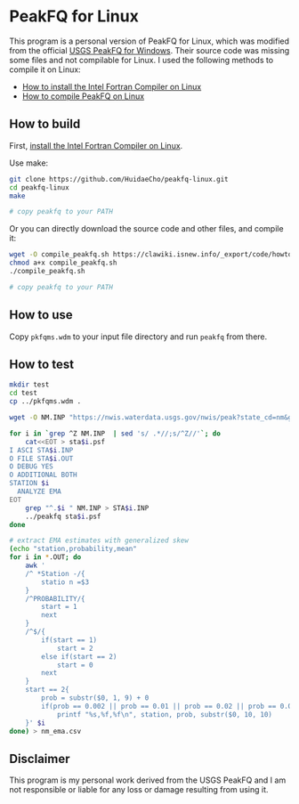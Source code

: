 # PeakFQ for Linux

This program is a personal version of PeakFQ for Linux, which was modified from the official [USGS PeakFQ for Windows](https://water.usgs.gov/software/PeakFQ/). Their source code was missing some files and not compilable for Linux. I used the following methods to compile it on Linux:
* [How to install the Intel Fortran Compiler on Linux](https://clawiki.isnew.info/howtos/how_to_install_the_intel_fortran_compiler_on_linux)
* [How to compile PeakFQ on Linux](https://clawiki.isnew.info/howtos/how_to_compile_peakfq_on_linux)

## How to build

First, [install the Intel Fortran Compiler on Linux](https://clawiki.isnew.info/howtos/how_to_install_the_intel_fortran_compiler_on_linux).

Use make:
```bash
git clone https://github.com/HuidaeCho/peakfq-linux.git
cd peakfq-linux
make

# copy peakfq to your PATH
```

Or you can directly download the source code and other files, and compile it:
```bash
wget -O compile_peakfq.sh https://clawiki.isnew.info/_export/code/howtos/how_to_compile_peakfq_on_linux?codeblock=0
chmod a+x compile_peakfq.sh
./compile_peakfq.sh

# copy peakfq to your PATH
```

## How to use

Copy `pkfqms.wdm` to your input file directory and run `peakfq` from there.

## How to test

```bash
mkdir test
cd test
cp ../pkfqms.wdm .

wget -O NM.INP "https://nwis.waterdata.usgs.gov/nwis/peak?state_cd=nm&group_key=NONE&sitefile_output_format=html_table&column_name=agency_cd&column_name=site_no&column_name=station_nm&set_logscale_y=1&date_format=YYYY-MM-DD&rdb_compression=file&format=hn2&hn2_compression=file&list_of_search_criteria=state_cd"

for i in `grep ^Z NM.INP  | sed 's/ .*//;s/^Z//'`; do
	cat<<EOT > sta$i.psf
I ASCI STA$i.INP
O FILE STA$i.OUT
O DEBUG YES
O ADDITIONAL BOTH
STATION $i
  ANALYZE EMA
EOT
	grep "^.$i " NM.INP > STA$i.INP
	../peakfq sta$i.psf
done

# extract EMA estimates with generalized skew
(echo "station,probability,mean"
for i in *.OUT; do
	awk '
	/^ *Station -/{
		statio n =$3
	}
	/^PROBABILITY/{
		start = 1
		next
	}
	/^$/{
		if(start == 1)
			start = 2
		else if(start == 2)
			start = 0
		next
	}
	start == 2{
		prob = substr($0, 1, 9) + 0
		if(prob == 0.002 || prob == 0.01 || prob == 0.02 || prob == 0.04 || prob == 0.1 || prob == 0.2 || prob == 0.5)
			printf "%s,%f,%f\n", station, prob, substr($0, 10, 10)
	}' $i
done) > nm_ema.csv
```

## Disclaimer

This program is my personal work derived from the USGS PeakFQ and I am not responsible or liable for any loss or damage resulting from using it.
